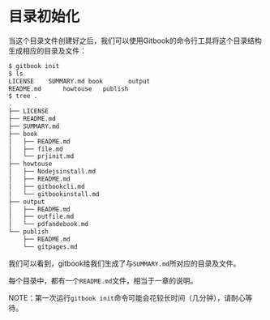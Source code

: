 目录初始化
====

当这个目录文件创建好之后，我们可以使用Gitbook的命令行工具将这个目录结构生成相应的目录及文件：

```bash
$ gitbook init
$ ls
LICENSE    SUMMARY.md book       output
README.md      howtouse   publish
$ tree .
.
├── LICENSE
├── README.md
├── SUMMARY.md
├── book
│   ├── README.md
│   ├── file.md
│   └── prjinit.md
├── howtouse
│   ├── Nodejsinstall.md
│   ├── README.md
│   ├── gitbookcli.md
│   └── gitbookinstall.md
├── output
│   ├── README.md
│   ├── outfile.md
│   └── pdfandebook.md
└── publish
    ├── README.md
    └── gitpages.md
```

我们可以看到，gitbook给我们生成了与`SUMMARY.md`所对应的目录及文件。

每个目录中，都有一个`README.md`文件，相当于一章的说明。

NOTE：第一次运行`gitbook init`命令可能会花较长时间（几分钟），请耐心等待。
